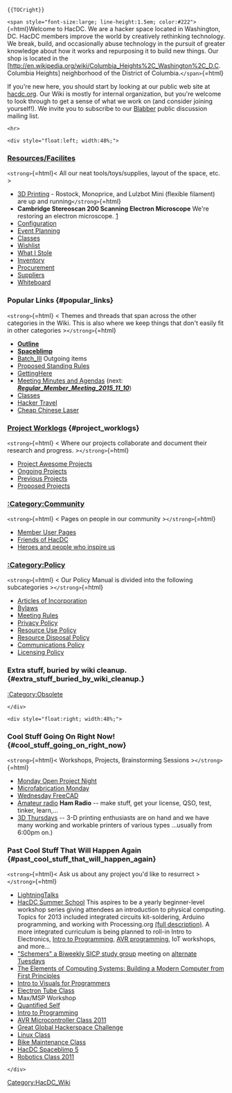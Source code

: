 ```{=mediawiki}
{{TOCright}}
```
`<span style="font-size:large; line-height:1.5em; color:#222">`{=html}Welcome
to HacDC. We are a hacker space located in Washington, DC. HacDC members
improve the world by creatively rethinking technology. We break, build,
and occasionally abuse technology in the pursuit of greater knowledge
about how it works and repurposing it to build new things. Our shop is
located in the
\[<http://en.wikipedia.org/wiki/Columbia_Heights%2C_Washington%2C_D.C>.
Columbia Heights\] neighborhood of the District of
Columbia.`</span>`{=html}

If you're new here, you should start by looking at our public web site
at [hacdc.org](http://www.hacdc.org/). Our Wiki is mostly for internal
organization, but you're welcome to look through to get a sense of what
we work on (and consider joining yourself!). We invite you to subscribe
to our
[Blabber](https://groups.google.com/a/hacdc.org/group/Blabber/topics)
public discussion mailing list.

```{=html}
<hr>
```
```{=html}
<div style="float:left; width:48%;">
```
### [ Resources/Facilites](:Category:In_the_Space)

`<strong>`{=html}\< All our neat tools/toys/supplies, layout of the
space, etc. \>

-   [3D Printing](3D_Printing) - Rostock, Monoprice, and
    Lulzbot Mini (flexible filament) are up and
    running`</strong>`{=html}
-   **Cambridge Stereoscan 200 Scanning Electron Microscope** We're
    restoring an electron microscope.
    [1](http://wiki.hacdc.org/index.php/Category:Stereoscan)
-   [ Configuration](:Category:Space_Configuration)
-   [ Event Planning](:Category:Event_Planning)
-   [ Classes](:Category:Classes)
-   [Wishlist](Wishlist)
-   [ What I Stole](:Category:What_I_Stole)
-   [ Inventory](Inventory)
-   [ Procurement](Procurement)
-   [ Suppliers](Suppliers)
-   [ Whiteboard](Whiteboard)

### Popular Links {#popular_links}

`<strong>`{=html} \< Themes and threads that span across the other
categories in the Wiki. This is also where we keep things that don't
easily fit in other categories \>`</strong>`{=html}

-   **[Outline](Outline)**
-   **[Spaceblimp](Spaceblimp)**
-   [Batch_III](Batch_III) Outgoing items
-   [Proposed Standing Rules](Proposed_Standing_Rules)
-   [GettingHere](GettingHere)
-   [ Meeting Minutes and Agendas](:Category:Meeting_Minutes)
    (next:
    ***[Regular_Member_Meeting_2015_11_10](Regular_Member_Meeting_2015_11_10)***)
-   [ Classes](:Category:Classes)
-   [ Hacker Travel](:Category:Hacker_Travel)
-   [Cheap Chinese Laser](Cheap_Chinese_Laser)

### [ Project Worklogs](:Category:Projects) {#project_worklogs}

`<strong>`{=html} \< Where our projects collaborate and document their
research and progress. \>`</strong>`{=html}

-   [ Project Awesome Projects](:Category:Project_Awesome)
-   [ Ongoing Projects](:Category:Ongoing_Projects)
-   [ Previous Projects](:Category:Previous_Projects)
-   [ Proposed Projects](:Category:Proposed_Projects)

### [:Category:Community](:Category:Community)

`<strong>`{=html} \< Pages on people in our community
\>`</strong>`{=html}

-   [ Member User Pages](:Category:Members)
-   [ Friends of HacDC](:Category:Friends)
-   [ Heroes and people who inspire us](Heroes)

### [:Category:Policy](:Category:Policy)

`<strong>`{=html} \< Our Policy Manual is divided into the following
subcategories \>`</strong>`{=html}

-   [Articles of Incorporation](Articles_of_Incorporation)
-   [Bylaws](Bylaws)
-   [ Meeting
    Rules](MIBS_Simplified_Rules_of_Coordinated_Consensus_through_Chaos)
-   [ Privacy Policy](Privacy_Policy)
-   [ Resource Use Policy](Resource_Use_Policy)
-   [ Resource Disposal Policy](Resource_Disposal)
-   [ Communications Policy](:Category:Communications_Policy)
-   [ Licensing Policy](Licensing_Policy)

### Extra stuff, buried by wiki cleanup. {#extra_stuff_buried_by_wiki_cleanup.}

[:Category:Obsolete](:Category:Obsolete)

```{=html}
</div>
```
```{=html}
<div style="float:right; width:48%;">
```
### Cool Stuff Going On Right Now! {#cool_stuff_going_on_right_now}

`<strong>`{=html}\< Workshops, Projects, Brainstorming Sessions
\>`</strong>`{=html}

-   [Monday Open Project Night](Monday_Open_Project_Night)
-   [Microfabrication Monday](Microfabrication_Monday)
-   [Wednesday FreeCAD](Wednesday_FreeCAD)
-   [Amateur radio](Amateur_radio) **Ham Radio** -- make
    stuff, get your license, QSO, test, tinker, learn,...
-   [3D Thursdays](3D_Thursdays) -- 3-D printing enthusiasts
    are on hand and we have many working and workable printers of
    various types ...usually from 6:00pm on.)

### Past Cool Stuff That Will Happen Again {#past_cool_stuff_that_will_happen_again}

`<strong>`{=html}\< Ask us about any project you'd like to resurrect
\>`</strong>`{=html}

-   [LightningTalks](LightningTalks)
-   [HacDC Summer School](HacDC_Summer_School) This aspires
    to be a yearly beginner-level workshop series giving attendees an
    introduction to physical computing. Topics for 2013 included
    integrated circuits kit-soldering, Arduino programming, and working
    with Processing.org [(full
    description)](http://www.meetup.com/hac-dc/events/121563632/). A
    more integrated curriculum is being planned to roll-in Intro to
    Electronics, [Intro to
    Programming](Intro_to_Programming), [ AVR
    programming](AVR_Microcontroller_Class_2011), IoT
    workshops, and more...
-   ["Schemers" a Biweekly SICP study group](Schemers)
    meeting on [alternate
    Tuesdays](http://www.meetup.com/hac-dc/events/64832532/)
-   [ The Elements of Computing Systems: Building a Modern Computer from
    First Principles](TECS)
-   [ Intro to Visuals for
    Programmers](IntrotoVisualsforProgrammers)
-   [Electron Tube Class](Electron_Tube_Class)
-   Max/MSP Workshop
-   [Quantified Self](Quantified_Self)
-   [Intro to Programming](Intro_to_Programming)
-   [AVR Microcontroller Class
    2011](AVR_Microcontroller_Class_2011)
-   [Great Global Hackerspace
    Challenge](Great_Global_Hackerspace_Challenge)
-   [Linux Class](Linux_Class)
-   [Bike Maintenance Class](Bike_Maintenance_Class)
-   [HacDC Spaceblimp 5](HacDC_Spaceblimp_5)
-   [Robotics Class 2011](Robotics_Class_2011)

```{=html}
</div>
```
[Category:HacDC_Wiki](Category:HacDC_Wiki)
